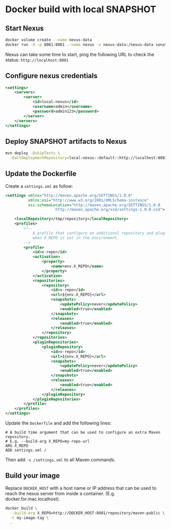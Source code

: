 # Docker build with local SNAPSHOT

## Start Nexus

```bash
docker volume create --name nexus-data
docker run -d -p 8081:8081 --name nexus -v nexus-data:/nexus-data sonatype/nexus3
```

Nexus can take some time to start, ping the following URL to check the status:
 `http://localhost:8081`

## Configure nexus credentials

```xml
<settings>
    <servers>
        <server>
            <id>local-nexus</id>
            <username>admin</username>
            <password>admin123</password>
        </server>
    </servers>
</settings>
```

## Deploy SNAPSHOT artifacts to Nexus

```bash
mvn deploy -DskipTests \
  -DaltDeploymentRepository=local-nexus::default::http://localhost:8081/repository/maven-snapshots
```

## Update the Dockerfile

Create a `settings.xml` as follow:

```xml
<settings xmlns="http://maven.apache.org/SETTINGS/1.0.0"
          xmlns:xsi="http://www.w3.org/2001/XMLSchema-instance"
          xsi:schemaLocation="http://maven.apache.org/SETTINGS/1.0.0
                      http://maven.apache.org/xsd/settings-1.0.0.xsd">

    <localRepository>/tmp/repository</localRepository>
    <profiles>
        <!--
            A profile that configure an additional repository and pluginRepository
            when X_REPO is set in the environment.
        -->
        <profile>
            <id>x-repo</id>
            <activation>
                <property>
                    <name>env.X_REPO</name>
                </property>
            </activation>
            <repositories>
                <repository>
                    <id>x-repo</id>
                    <url>${env.X_REPO}</url>
                    <snapshots>
                        <updatePolicy>never</updatePolicy>
                        <enabled>true</enabled>
                    </snapshots>
                    <releases>
                        <enabled>true</enabled>
                    </releases>
                </repository>
            </repositories>
            <pluginRepositories>
                <pluginRepository>
                    <id>x-repo</id>
                    <url>${env.X_REPO}</url>
                    <snapshots>
                        <updatePolicy>never</updatePolicy>
                        <enabled>true</enabled>
                    </snapshots>
                    <releases>
                        <enabled>true</enabled>
                    </releases>
                </pluginRepository>
            </pluginRepositories>
        </profile>
    </profiles>
</settings>
```

Update the `Dockerfile` and add the following lines:

```
# A build time argument that can be used to configure an extra Maven repository.
# E.g. --build-arg X_REPO=my-repo-url
ARG X_REPO
ADD settings.xml /
```

Then add `-s /settings.xml` to all Maven commands.

## Build your image

Replace `DOCKER_HOST` with a host name or IP address that can be used to reach
 the nexus server from inside a container. (E.g. docker.for.mac.localhost).

```bash
docker build \
  --build-arg X_REPO=http://DOCKER_HOST:8081/repository/maven-public \
  -t my-image-tag \
  .
```
